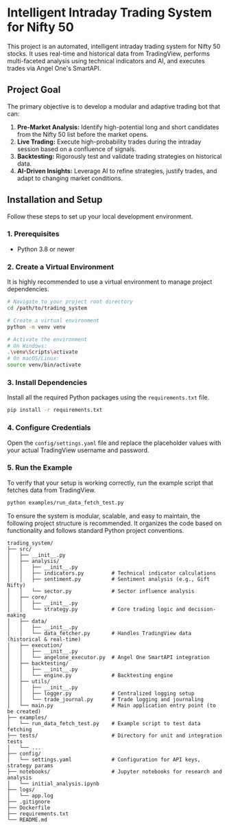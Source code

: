 # Intelligent Intraday Trading System for Nifty 50

This project is an automated, intelligent intraday trading system for Nifty 50 stocks. It uses real-time and historical data from TradingView, performs multi-faceted analysis using technical indicators and AI, and executes trades via Angel One's SmartAPI.

## Project Goal

The primary objective is to develop a modular and adaptive trading bot that can:
1.  **Pre-Market Analysis:** Identify high-potential long and short candidates from the Nifty 50 list before the market opens.
2.  **Live Trading:** Execute high-probability trades during the intraday session based on a confluence of signals.
3.  **Backtesting:** Rigorously test and validate trading strategies on historical data.
4.  **AI-Driven Insights:** Leverage AI to refine strategies, justify trades, and adapt to changing market conditions.

## Installation and Setup

Follow these steps to set up your local development environment.

### 1. Prerequisites
- Python 3.8 or newer

### 2. Create a Virtual Environment
It is highly recommended to use a virtual environment to manage project dependencies.

```bash
# Navigate to your project root directory
cd /path/to/trading_system

# Create a virtual environment
python -m venv venv

# Activate the environment
# On Windows:
.\venv\Scripts\activate
# On macOS/Linux:
source venv/bin/activate
```

### 3. Install Dependencies
Install all the required Python packages using the `requirements.txt` file.

```bash
pip install -r requirements.txt
```

### 4. Configure Credentials
Open the `config/settings.yaml` file and replace the placeholder values with your actual TradingView username and password.

### 5. Run the Example
To verify that your setup is working correctly, run the example script that fetches data from TradingView.

```bash
python examples/run_data_fetch_test.py
```

To ensure the system is modular, scalable, and easy to maintain, the following project structure is recommended. It organizes the code based on functionality and follows standard Python project conventions.

```
trading_system/
├── src/
│   ├── __init__.py
│   ├── analysis/
│   │   ├── __init__.py
│   │   ├── indicators.py         # Technical indicator calculations
│   │   ├── sentiment.py          # Sentiment analysis (e.g., Gift Nifty)
│   │   └── sector.py             # Sector influence analysis
│   ├── core/
│   │   ├── __init__.py
│   │   └── strategy.py           # Core trading logic and decision-making
│   ├── data/
│   │   ├── __init__.py
│   │   └── data_fetcher.py       # Handles TradingView data (historical & real-time)
│   ├── execution/
│   │   ├── __init__.py
│   │   └── angelone_executor.py  # Angel One SmartAPI integration
│   ├── backtesting/
│   │   ├── __init__.py
│   │   └── engine.py             # Backtesting engine
│   ├── utils/
│   │   ├── __init__.py
│   │   ├── logger.py             # Centralized logging setup
│   │   └── trade_journal.py      # Trade logging and journaling
│   └── main.py                   # Main application entry point (to be created)
├── examples/
│   └── run_data_fetch_test.py    # Example script to test data fetching
├── tests/                        # Directory for unit and integration tests
│   └── ...
├── config/
│   └── settings.yaml             # Configuration for API keys, strategy params
├── notebooks/                    # Jupyter notebooks for research and analysis
│   └── initial_analysis.ipynb
├── logs/
│   └── app.log
├── .gitignore
├── Dockerfile
├── requirements.txt
└── README.md
```